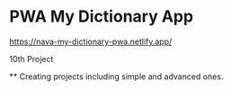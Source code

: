 # PWA My Dictionary App
 
https://nava-my-dictionary-pwa.netlify.app/
 
10th Project           
        
                 
\*\* Creating projects including simple and advanced ones.

